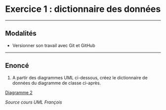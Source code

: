 # Exercice 1 : dictionnaire des données

---

## Modalités

- Versionner son travail avec Git et GitHub

---

## Enoncé

1. A partir des diagrammes UML ci-dessous, créez le dictionnaire de données du diagramme de classe ci-après.

[Diagramme 2](./img/poo-tp-4.png)

*Source cours UML François*